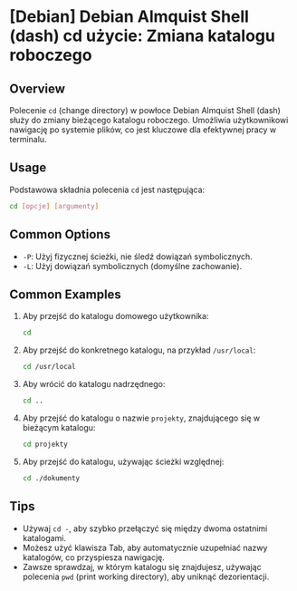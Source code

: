 # [Debian] Debian Almquist Shell (dash) cd użycie: Zmiana katalogu roboczego

## Overview
Polecenie `cd` (change directory) w powłoce Debian Almquist Shell (dash) służy do zmiany bieżącego katalogu roboczego. Umożliwia użytkownikowi nawigację po systemie plików, co jest kluczowe dla efektywnej pracy w terminalu.

## Usage
Podstawowa składnia polecenia `cd` jest następująca:

```sh
cd [opcje] [argumenty]
```

## Common Options
- `-P`: Użyj fizycznej ścieżki, nie śledź dowiązań symbolicznych.
- `-L`: Użyj dowiązań symbolicznych (domyślne zachowanie).

## Common Examples
1. Aby przejść do katalogu domowego użytkownika:
   ```sh
   cd
   ```

2. Aby przejść do konkretnego katalogu, na przykład `/usr/local`:
   ```sh
   cd /usr/local
   ```

3. Aby wrócić do katalogu nadrzędnego:
   ```sh
   cd ..
   ```

4. Aby przejść do katalogu o nazwie `projekty`, znajdującego się w bieżącym katalogu:
   ```sh
   cd projekty
   ```

5. Aby przejść do katalogu, używając ścieżki względnej:
   ```sh
   cd ./dokumenty
   ```

## Tips
- Używaj `cd -`, aby szybko przełączyć się między dwoma ostatnimi katalogami.
- Możesz użyć klawisza Tab, aby automatycznie uzupełniać nazwy katalogów, co przyspiesza nawigację.
- Zawsze sprawdzaj, w którym katalogu się znajdujesz, używając polecenia `pwd` (print working directory), aby uniknąć dezorientacji.